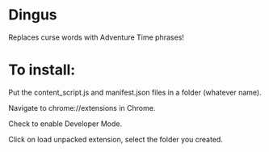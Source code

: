 Dingus
======

Replaces curse words with Adventure Time phrases!

To install:
======
Put the content_script.js and manifest.json files in a folder (whatever name).

Navigate to chrome://extensions in Chrome. 

Check to enable Developer Mode.

Click on load unpacked extension, select the folder you created.

